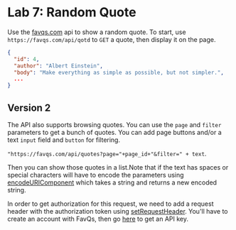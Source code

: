 
# Lab 7: Random Quote


Use the [favqs.com](https://favqs.com/api/) api to show a random quote. To start, use `https://favqs.com/api/qotd` to `GET` a quote, then display it on the page.

```json
{
  "id": 4,
  "author": "Albert Einstein",
  "body": "Make everything as simple as possible, but not simpler.",
  ...
}
```


## Version 2

The API also supports browsing quotes. You can use the `page` and `filter` parameters to get a bunch of quotes. You can add page buttons and/or a text `input` field and `button` for filtering.

`"https://favqs.com/api/quotes?page="+page_id+"&filter=" + text`.

Then you can show those quotes in a list.Note that if the text has spaces or special characters will have to encode the parameters using [encodeURIComponent](https://developer.mozilla.org/en-US/docs/Web/JavaScript/Reference/Global_Objects/encodeURIComponent) which takes a string and returns a new encoded string.

In order to get authorization for this request, we need to add a request header with the authorization token using [setRequestHeader](https://developer.mozilla.org/en-US/docs/Web/API/XMLHttpRequest/setRequestHeader). You'll have to create an account with FavQs, then go [here](https://favqs.com/api_keys) to get an API key.
